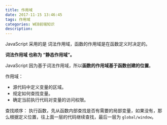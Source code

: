 ```yaml
---
title: 作用域
date: 2017-11-15 13:46:45
tags: 作用域
categories: WEB前端知识
description:
---
```


JavaScript 采用的是 词法作用域，函数的作用域是在函数定义时决定的。

**词法作用域 也称为 “静态作用域”。**

JavaScript 因为基于词法作用域，所以**函数的作用域基于函数创建的位置**。

作用域：
- 源代码中定义变量的区域。
- 规定如何查找变量。
- 确定当前执行代码对变量的访问权限。

查找顺序：
执行函数，先从函数内部查找是否有需要的局部变量，如果没有，那么根据定义位置，往上面一层的代码继续查找，最后一层为 `global/window`。
